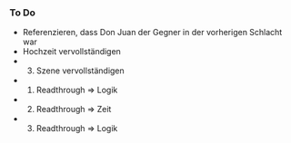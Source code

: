 ### To Do

* Referenzieren, dass Don Juan der Gegner in der vorherigen Schlacht war
* Hochzeit vervollständigen
* 3. Szene vervollständigen
* 1. Readthrough => Logik
* 2. Readthrough => Zeit
* 3. Readthrough => Logik